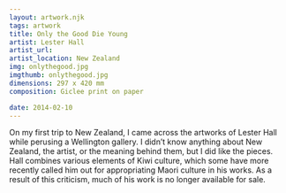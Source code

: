 ```yaml
---
layout: artwork.njk
tags: artwork
title: Only the Good Die Young
artist: Lester Hall
artist_url: 
artist_location: New Zealand
img: onlythegood.jpg
imgthumb: onlythegood.jpg
dimensions: 297 x 420 mm
composition: Giclee print on paper

date: 2014-02-10
---
```


On my first trip to New Zealand, I came across the artworks of Lester Hall while perusing a Wellington gallery. I didn’t know anything about New Zealand, the artist, or the meaning behind them, but I did like the pieces. Hall combines various elements of Kiwi culture, which some have more recently called him out for appropriating Maori culture in his works. As a result of this criticism, much of his work is no longer available for sale.
